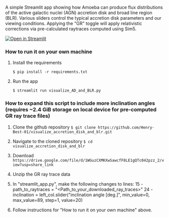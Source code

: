 A simple Streamlit app showing how Amoeba can produce flux distributions of the active galactic nuclei (AGN) accretion disk and broad line region (BLR). Various sliders control the typical accretion disk parameters and our viewing conditions. Applying the "GR" toggle will apply relativistic corrections via pre-calculated raytraces computed using Sim5. 

[![Open in Streamlit](https://static.streamlit.io/badges/streamlit_badge_black_white.svg)](https://gdp-dashboard-template.streamlit.app/)

### How to run it on your own machine

1. Install the requirements

   ```
   $ pip install -r requirements.txt
   ```

2. Run the app

   ```
   $ streamlit run visualize_AD_and_BLR.py
   ```

### How to expand this script to include more inclination angles (requires ~2.4 GiB storage on local device for pre-computed GR ray trace files)

1. Clone the github repository `$ git clone https://github.com/Henry-Best-01/visualize_accretion_disk_and_blr.git`

2. Navigate to the cloned repository `$ cd visualize_accretion_disk_and_blr`

3. Download `https://drive.google.com/file/d/1WGuzCXMKXwSawcfF8LE1gQTc042pzz_2/view?usp=share_link`

3. Unzip the GR ray trace data

4. In "streamlit_app.py", make the following changes to lines:
   15 - path_to_raytraces = "<Path_to_your_downloaded_ray_traces>"
   24 - inclination = left_col.slider("inclination angle [deg.]", min_value=0, max_value=89, step=1, value=20)

5. Follow instructions for "How to run it on your own machine" above.

